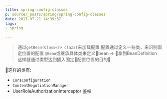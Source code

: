 ```yaml
---
title: spring-config-classes
p: source/_posts/spring/spring-config-classes
date: 2017-07-21 14:39:37
tags:
- spring

---
```

> 通过`getBean(Class<?> clazz)`来加载配置
配置通过定义一些类，来识别固定位置的配置
`@Bean`或继承具体类来定义bean -> 拿到BeanDefinition
这样就通过类型达到插入固定配置位置的目的

这样的类有:
- `CorsConfiguration`
- `ContentNegotiationManager`
- UserRoleAuthorizationInterceptor 鉴权